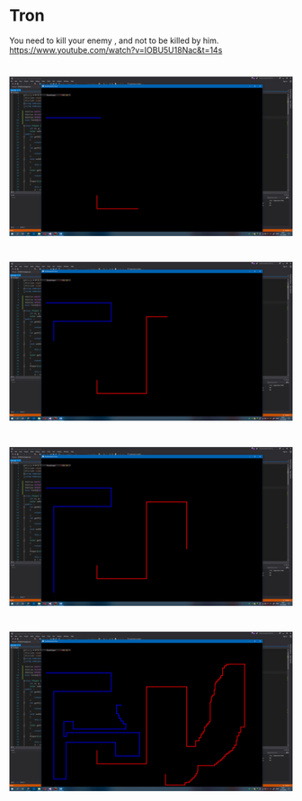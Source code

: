 # Tron
You need to kill your enemy , and not to be killed by him.
https://www.youtube.com/watch?v=IOBU5U18Nac&t=14s
# ![alt text](https://github.com/PanVova/Tron/blob/master/Watch%20dogs%202%20%20369.jpg)
# ![alt text](https://github.com/PanVova/Tron/blob/master/Watch%20dogs%202%20%20370.jpg)
# ![alt text](https://github.com/PanVova/Tron/blob/master/Watch%20dogs%202%20%20371.jpg)
# ![alt text](https://github.com/PanVova/Tron/blob/master/Watch%20dogs%202%20%20375.jpg)
